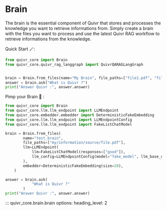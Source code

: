 # Brain

The brain is the essential component of Quivr that stores and processes the knowledge you want to retrieve informations from. Simply create a brain with the files you want to process and use the latest Quivr RAG workflow to retrieve informations from the knowledge.

Quick Start 🪄:

```python
from quivr_core import Brain
from quivr_core.quivr_rag_langgraph import QuivrQARAGLangGraph


brain = Brain.from_files(name="My Brain", file_paths=["file1.pdf", "file2.pdf"])
answer = brain.ask("What is Quivr ?")
print("Answer Quivr :", answer.answer)

```

Pimp your Brain 🔨 :

```python
from quivr_core import Brain
from quivr_core.llm.llm_endpoint import LLMEndpoint
from quivr_core.embedder.embedder import DeterministicFakeEmbedding
from quivr_core.llm.llm_endpoint import LLMEndpointConfig
from quivr_core.llm.llm_endpoint import FakeListChatModel

brain = Brain.from_files(
        name="test_brain",
        file_paths=["my/information/source/file.pdf"],
        llm=LLMEndpoint(
            llm=FakeListChatModel(responses=["good"]),
            llm_config=LLMEndpointConfig(model="fake_model", llm_base_url="local"),
        ),
        embedder=DeterministicFakeEmbedding(size=20),
    )

answer = brain.ask(
            "What is Quivr ?"
        )
print("Answer Quivr :", answer.answer)

```

::: quivr_core.brain.brain
    options:
      heading_level: 2

